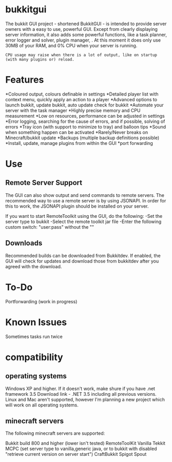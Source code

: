 bukkitgui
=========

The bukkit GUI project - shortened BukkitGUI - is intended to provide server owners with a easy to use, powerful GUI. Except from clearly displaying server information, it also adds some powerful functions, like a task planner, error logger and solver, plugin manager, . At this moment it does only use 30MB of your RAM, and 0% CPU when your server is running.

    CPU usage may raise when there is a lot of output, like on startup (with many plugins or) reload. 

Features
=========

*Coloured output, colours definable in settings
*Detailed player list with context menu, quickly apply an action to a player
*Advanced options to launch bukkit, update bukkit, auto update check for bukkit
*Automate your server with the task manager
*Highly precise memory and CPU measurement
*Low on resources, performance can be adjusted in settings
*Error logging, searching for the cause of errors, and if possible, solving of errors
*Tray icon (with support to minimize to tray) and balloon tips
*Sound when something happen can be activated
*Rarely/Never breaks on Minecraft/bukkit update
*Backups (multiple backup definitions possible)
*Install, update, manage plugins from within the GUI 
*port forwarding

Use
===

Remote Server Support
---------------------
  
The GUI can also show output and send commands to remote servers. The recommended way to use a remote server is by using JSONAPI. In order for this to work, the JSONAPI plugin should be installed on your server.
    
If you want to start RemoteToolkit using the GUI, do the following: -Set the server type to bukkit -Select the remote toolkit jar file -Enter the following custom switch: "user:pass" without the ""

  
  
Downloads
--------	
  
Recommended builds can be downloaded from Bukkitdev. If enabled, the GUI will check for updates and download those from bukkitdev after you agreed with the download.
  
To-Do
=====

Portforwarding (work in progress) 

Known Issues
============

Sometimes tasks run twice 

compatibility
=============
operating systems
------------------
Windows XP and higher. If it doesn't work, make shure if you have .net framework 3.5 Download link - .NET 3.5 including all previous versions.
Linux and Mac aren't supported, however I'm planning a new project which will work on all operating systems. 

minecraft servers
-----------------
The following minecraft servers are supported:

Bukkit build 800 and higher (lower isn't tested)
RemoteToolKit
Vanilla
Tekkit
MCPC (set server type to vanilla,generic java, or to bukkit with disabled "retrieve current version on server start")
CraftBukkit
Spigot
Spout 
